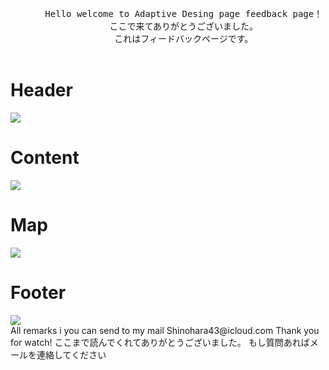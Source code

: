 <html>
  <header>
    <pre>
      Hello welcome to Adaptive Desing page feedback page！
      ここで来てありがとうございました。
      これはフィードバックページです。
</pre>
  </header>
<div style="">
<h1>Header</h1>
<img src="https://github.com/ShineBulate/adaptive-design-without-Boostrap/assets/89338809/ec703ebb-d2ba-4814-9287-97aae0452a34/">
</div>
<div style="">
<h1>Content</h1>
  <img src="https://github.com/ShineBulate/adaptive-design-without-Boostrap/assets/89338809/09d26fc1-24d1-4366-bf6f-bd273288ee3b/">
  <h1>Map</h1>
  <img src="https://github.com/ShineBulate/adaptive-design-without-Boostrap/assets/89338809/c1bda8b1-7e8a-4a7a-b6a9-7efee679c0fe/">
</div>
<div style="">
<h1>Footer</h1>
  <img src="https://github.com/ShineBulate/adaptive-design-without-Boostrap/assets/89338809/79ae2956-1927-4b6c-b857-f8641d00f6d6/">
</div>
<span>
 All remarks i you can send to my mail Shinohara43@icloud.com
  Thank you for watch!
  ここまで読んでくれてありがとうございました。
  もし質問あればメールを連絡してください
</span>
</div>
</html>
